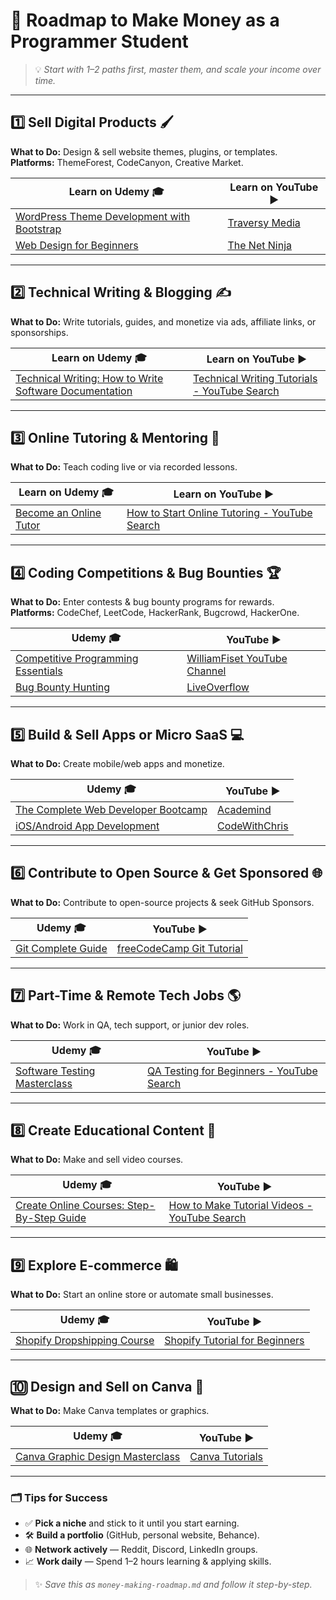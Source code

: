 # 🚀 Roadmap to Make Money as a Programmer Student

> 💡 *Start with 1–2 paths first, master them, and scale your income over time.*

---

## 1️⃣ Sell Digital Products 🖌️
**What to Do:** Design & sell website themes, plugins, or templates.  
**Platforms:** ThemeForest, CodeCanyon, Creative Market.

| Learn on Udemy 🎓 | Learn on YouTube ▶️ |
|-------------------|---------------------|
| [WordPress Theme Development with Bootstrap](https://www.udemy.com/s/topic-search/?q=wordpress%20theme%20development) | [Traversy Media](https://www.youtube.com/user/TechGuyWeb) |
| [Web Design for Beginners](https://www.udemy.com/s/topic-search/?q=web%20design%20for%20beginners) | [The Net Ninja](https://www.youtube.com/@NetNinja) |

---

## 2️⃣ Technical Writing & Blogging ✍️
**What to Do:** Write tutorials, guides, and monetize via ads, affiliate links, or sponsorships.

| Learn on Udemy 🎓 | Learn on YouTube ▶️ |
|-------------------|---------------------|
| [Technical Writing: How to Write Software Documentation](https://www.udemy.com/course/technical-writing-software-documentation/) | [Technical Writing Tutorials - YouTube Search](https://www.youtube.com/results?search_query=technical+writing+tutorials) |

---

## 3️⃣ Online Tutoring & Mentoring 🎯
**What to Do:** Teach coding live or via recorded lessons.

| Learn on Udemy 🎓 | Learn on YouTube ▶️ |
|-------------------|---------------------|
| [Become an Online Tutor](https://www.udemy.com/s/topic-search/?q=become%20an%20online%20tutor) | [How to Start Online Tutoring - YouTube Search](https://www.youtube.com/results?search_query=how+to+start+online+tutoring) |

---

## 4️⃣ Coding Competitions & Bug Bounties 🏆
**What to Do:** Enter contests & bug bounty programs for rewards.  
**Platforms:** CodeChef, LeetCode, HackerRank, Bugcrowd, HackerOne.

| Udemy 🎓 | YouTube ▶️ |
|----------|------------|
| [Competitive Programming Essentials](https://www.udemy.com/s/topic-search/?q=competitive%20programming) | [WilliamFiset YouTube Channel](https://www.youtube.com/@WilliamFiset-videos) |
| [Bug Bounty Hunting](https://www.udemy.com/s/topic-search/?q=bug%20bounty) | [LiveOverflow](https://www.youtube.com/@LiveOverflow) |

---

## 5️⃣ Build & Sell Apps or Micro SaaS 💻
**What to Do:** Create mobile/web apps and monetize.

| Udemy 🎓 | YouTube ▶️ |
|----------|------------|
| [The Complete Web Developer Bootcamp](https://www.udemy.com/s/topic-search/?q=web%20developer%20bootcamp) | [Academind](https://www.youtube.com/@Academind) |
| [iOS/Android App Development](https://www.udemy.com/s/topic-search/?q=app%20development) | [CodeWithChris](https://www.youtube.com/@CodeWithChris) |

---

## 6️⃣ Contribute to Open Source & Get Sponsored 🌐
**What to Do:** Contribute to open-source projects & seek GitHub Sponsors.

| Udemy 🎓 | YouTube ▶️ |
|----------|------------|
| [Git Complete Guide](https://www.udemy.com/course/git-complete/) | [freeCodeCamp Git Tutorial](https://www.youtube.com/watch?v=RGOj5yH7evk) |

---

## 7️⃣ Part-Time & Remote Tech Jobs 🌎
**What to Do:** Work in QA, tech support, or junior dev roles.

| Udemy 🎓 | YouTube ▶️ |
|----------|------------|
| [Software Testing Masterclass](https://www.udemy.com/s/topic-search/?q=software%20testing) | [QA Testing for Beginners - YouTube Search](https://www.youtube.com/results?search_query=qa+testing+for+beginners) |

---

## 8️⃣ Create Educational Content 🎥
**What to Do:** Make and sell video courses.

| Udemy 🎓 | YouTube ▶️ |
|----------|------------|
| [Create Online Courses: Step-By-Step Guide](https://www.udemy.com/s/topic-search/?q=create%20online%20course) | [How to Make Tutorial Videos - YouTube Search](https://www.youtube.com/results?search_query=how+to+make+tutorial+videos) |

---

## 9️⃣ Explore E-commerce 🛍️
**What to Do:** Start an online store or automate small businesses.

| Udemy 🎓 | YouTube ▶️ |
|----------|------------|
| [Shopify Dropshipping Course](https://www.udemy.com/s/topic-search/?q=shopify%20dropshipping) | [Shopify Tutorial for Beginners](https://www.youtube.com/results?search_query=shopify+tutorial+for+beginners) |

---

## 🔟 Design and Sell on Canva 🎨
**What to Do:** Make Canva templates or graphics.

| Udemy 🎓 | YouTube ▶️ |
|----------|------------|
| [Canva Graphic Design Masterclass](https://www.udemy.com/s/topic-search/?q=canva%20design) | [Canva Tutorials](https://www.youtube.com/results?search_query=canva+tutorial) |

---

### 🗂️ Tips for Success
- ✅ **Pick a niche** and stick to it until you start earning.  
- 🛠️ **Build a portfolio** (GitHub, personal website, Behance).  
- 🌐 **Network actively** — Reddit, Discord, LinkedIn groups.  
- 📈 **Work daily** — Spend 1–2 hours learning & applying skills.  

> ✨ *Save this as `money-making-roadmap.md` and follow it step-by-step.*
